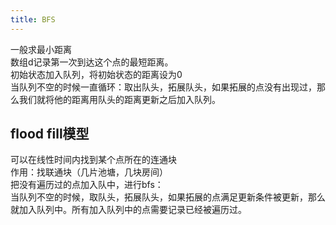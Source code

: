 ```yaml
---
title: BFS
---
```


一般求最小距离  
数组d记录第一次到达这个点的最短距离。  
初始状态加入队列，将初始状态的距离设为0  
当队列不空的时候一直循环：取出队头，拓展队头，如果拓展的点没有出现过，那么我们就将他的距离用队头的距离更新之后加入队列。  


## flood fill模型
可以在线性时间内找到某个点所在的连通块  
作用：找联通块（几片池塘，几块房间）  
把没有遍历过的点加入队中，进行bfs：  
当队列不空的时候，取队头，拓展队头，如果拓展的点满足更新条件被更新，那么就加入队列中。所有加入队列中的点需要记录已经被遍历过。  

<!-- ## 最短路模型 -->



